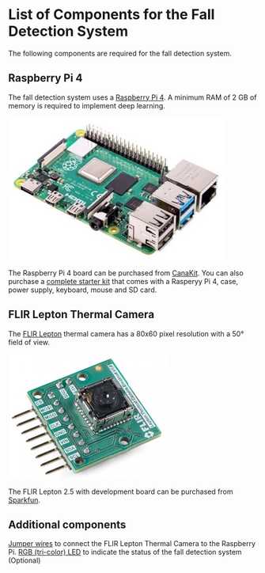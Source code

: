 # List of Components for the Fall Detection System

The following components are required for the fall detection system.

## Raspberry Pi 4
The fall detection system uses a [Raspberry Pi 4](https://www.raspberrypi.org/products/raspberry-pi-4-model-b/).  A minimum RAM of 2 GB of memory is required to implement deep learning.

![](https://github.com/vsv04/Fall-Detection-System/blob/master/COMPONENTS%20LIST/Images/Raspberry%20Pi%204.jpg)

The Raspberry Pi 4 board can be purchased from [CanaKit](https://www.canakit.com/raspberry-pi-4-2gb.html). You can also purchase a [complete starter kit](https://www.canakit.com/raspberry-pi-4-complete-starter-kit-official-case.html) that comes with a Rasperyy Pi 4, case, power supply, keyboard, mouse and SD card. 

## FLIR Lepton Thermal Camera
The [FLIR Lepton](https://www.flir.com/products/lepton/?model=500-0763-01) thermal camera has a 80x60 pixel resolution with a 50° field of view. 

![](https://github.com/vsv04/Fall-Detection-System/blob/master/COMPONENTS%20LIST/Images/FLIR%20Lepton.jpg)

The FLIR Lepton 2.5 with development board can be purchased from [Sparkfun](https://www.sparkfun.com/products/15948).

## Additional components
[Jumper wires](https://www.adafruit.com/product/266) to connect the FLIR Lepton Thermal Camera to the Raspberry Pi. 
[RGB (tri-color) LED](https://www.adafruit.com/product/159) to indicate the status of the fall detection system (Optional)
